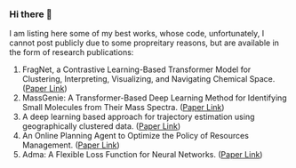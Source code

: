 ### Hi there 👋

<!--
**imadtyx/imadtyx** is a ✨ _special_ ✨ repository because its `README.md` (this file) appears on your GitHub profile.

Here are some ideas to get you started:

- 🔭 I’m currently working on ...
- 🌱 I’m currently learning ...
- 👯 I’m looking to collaborate on ...
- 🤔 I’m looking for help with ...
- 💬 Ask me about ...
- 📫 How to reach me: ...
- 😄 Pronouns: ...
- ⚡ Fun fact: ...
-->

I am listing here some of my best works, whose code, unfortunately, I cannot post publicly due to some propreitary reasons, but are available in the form of research publications:
1. FragNet, a Contrastive Learning-Based Transformer Model for Clustering, Interpreting, Visualizing, and Navigating Chemical Space. ([Paper Link](https://www.mdpi.com/1420-3049/26/7/2065))
2. MassGenie: A Transformer-Based Deep Learning Method for Identifying Small Molecules from Their Mass Spectra. ([Paper Link](https://www.mdpi.com/2218-273X/11/12/1793))
3. A deep learning based approach for trajectory estimation using geographically clustered data. ([Paper Link](https://link.springer.com/article/10.1007/s42452-021-04556-x))
4. An Online Planning Agent to Optimize the Policy of Resources Management. ([Paper Link](https://link.springer.com/chapter/10.1007/978-981-16-0733-2_33://link.springer.com/article/10.1007/s42452-021-04556-x))
5. Adma: A Flexible Loss Function for Neural Networks. ([Paper Link](https://arxiv.org/abs/2007.12499))
